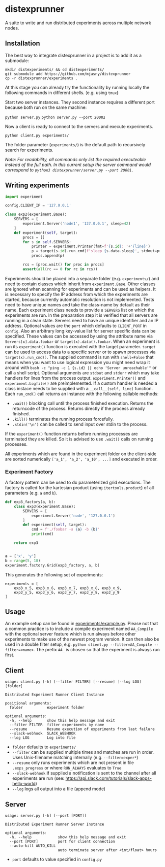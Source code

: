 # distexprunner

A suite to write and run distributed experiments across multiple network nodes.


## Installation

The best way to integrate distexprunner in a project is to add it as a submodule:

```
mkdir distexperiments/ && cd distexperiments/
git submodule add https://github.com/mjasny/distexprunner
cp -r distexprunner/experiments .
```

At this stage you can already try the functionality by running locally the following commands in different shells. (e.g. using `tmux`)

Start two server instances. They second instance requires a different port because both run on the same machine:

`python server.py`
`python server.py --port 20002`

Now a client is ready to connect to the servers and execute experiments.

`python client.py experiments/`

The folder parameter (`experiments/`) is the default path to recursively search for experiments.

*Note: For readability, all commands only list the required executeable instead of the full path. In this current setup the server command would correspond to `python3 distexprunner/server.py --port 20001`*.

## Writing experiments

```python
import experiment

config.CLIENT_IP = '127.0.0.1'

class exp2(experiment.Base):
    SERVERS = [
        experiment.Server('node1', '127.0.0.1', sleep=42)
    ]
    def experiment(self, target):
        procs = []
        for s in self.SERVERS:
            printer = experiment.Printer(fmt=f'{s.id}: '+'{line}')
            p = target(s.id).run_cmd(f'sleep {s.data.sleep}', stdout=printer, stderr=printer)
            procs.append(p)

        rcs = [proc.wait() for proc in procs]
        assert(all(rc == 0 for rc in rcs))
```

Experiments should be placed into a separate folder (e.g. `experiments/`) and need to contain classes which inherit from `experiment.Base`. Other classes are ignored when scanning for experiments and can be used as helpers.
It is necessary to specify the IP address from which the experiments are started, because currently automatic resolution is not implemented. Tests need to have unique names and take the class-name by default as their name.
Each experiment class needs to provide a `SERVERS` list on which the experiments are run. In the preparation step it is verified that all servers are running in a clean state. Servers need to have an unique identifier and an IP address. Optional values are the `port` which defaults to `CLIENT_PORT` in `config`. Also an arbitrary long key-value list for server specific data can be specified. These values can be accessed by using the attribute name via `Servers[x].data.foobar` or `target(x).data().foobar`.
When an experiment is run its `experiment()` function is executed with the target parameter. `target` can be used to access data to a specific server or to spawn processes via `target(x).run_cmd()`. The supplied command is run with `shell=False` that means when you want to use logical expression you might need wrap it around with `bash -c "ping -c 1 {s.id} || echo 'Server unreachable'"` or call a shell script. Optional arguments are `stdout` and `stderr` which may take handlers for lines from the process output. `experiment.Printer()` and `experiment.Logfile()` are preimplemented. If a custom handler is needed a class instace needs to be supplied with a `__call__(self, line)` function.
Each `run_cmd()` call returns an instance with the following callable methods:
- `.wait()` blocking call until the process finished execution. Returns the returncode of the process. Returns directly if the process already finished.
- `.kill()` terminates the running process forcefully.
-  `.stdin('\n')` can be called to send input over stdin to the process.

If the `experiment()` function returns before running processes are terminated they are killed. So it is advised to use `.wait()` calls on running processes.


All experiments which are found in the experiment folder on the client-side are sorted numerically `['a_1', 'a_2', 'a_10', ...]` and executed in order.


### Experiment Factory

A factory pattern can be used to do parameterized grid executions. The factory is called for the kartesian product (using `itertools.product`) of all parameters (e.g. `a` and `b`).

```python
def exp3_factory(a, b):
    class exp3(experiment.Base):
        SERVERS = [
            experiment.Server('node', '127.0.0.1')
        ]
        def experiment(self, target):
            cmd = f'./foobar -a {a} -b {b}'
            print(cmd)

    return exp3


a = ['x', 'y']
b = range(5, 10)
experiment.factory.Grid(exp3_factory, a, b)
```

This generates the following set of experiments:

```
experiments = [
    exp3_x_5, exp3_x_6, exp3_x_7, exp3_x_8, exp3_x_9, 
    exp3_y_5, exp3_y_6, exp3_y_7, exp3_y_8, exp3_y_9
]
```


## Usage

An example setup can be found in [experiments/example.py](experiments/example.py).
Please not that a common practice is to include a compile experiment named `AA_Compile` with the optional server feature which is run always before other experiments to make use of the newest program version. It can then also be used in a double filter setup, e.g. `python client.py --filter=AA_Compile --filter=<name>`. The prefix `AA_` is chosen so that the experiment is always run first.


## Client

```
usage: client.py [-h] [--filter FILTER] [--resume] [--log LOG] [folder]

Distributed Experiment Runner Client Instance

positional arguments:
  folder           experiment folder

optional arguments:
  -h, --help       show this help message and exit
  --filter FILTER  filter experiments by name
  --resume         Resume execution of experiments from last failure
  --slack-webhook  SLACK_WEBHOOK
  --log LOG        Log into file
```

- `folder` defaults to `experiments/`
- `--filter` can be supplied multiple times and matches are run in order. Uses Unix-filename matching internally (e.g. `--filter=exper*`)
- `--resume` only runs experiments which are not present in file `.exps_progress` or where `RUN_ALWAYS` evaluates to `True`
- `--slack-webhook` if supplied a notification is sent to the channel after all experiments are run (see: https://api.slack.com/tutorials/slack-apps-hello-world)
- `--log` logs all output into a file (append mode)


## Server

```
usage: server.py [-h] [--port [PORT]]

Distributed Experiment Runner Server Instance

optional arguments:
  -h, --help            show this help message and exit
  --port [PORT]         port for client connection
  --auto-kill AUTO_KILL
                        auto terminate server after <int/float> hours
```

- `port` defaults to value specified in `config.py`
